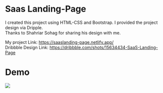 # Saas Landing-Page

I created this project using HTML-CSS and Bootstrap. I provided the project design via Dripple. 
<br />Thanks to Shahriar Sohag for sharing his design with me.

My project Link: https://saaslanding-page.netlify.app/ <br />
Dribbble Design Link: https://dribbble.com/shots/15634434-SaaS-Landing-Page

# Demo

![](img/Saas-Landing-Page.gif)
